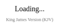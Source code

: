 <!DOCTYPE html>
<html lang="en">
<head>
<meta charset="utf-8" />
<meta name="viewport" content="width=device-width,initial-scale=1" />
<title>Daily Bible Verse — KJV (Serif)</title>
<style>
  :root{--text-size:20px;}
  html,body{height:100%;background:transparent;}
  body{
    margin:0;
    padding:18px;
    font-family: Georgia, "Times New Roman", Times, serif;
    display:flex;
    align-items:center;
    justify-content:center;
    color: #111;
    -webkit-font-smoothing:antialiased;
  }
  .card{
    background: rgba(255,255,255,0.0); /* transparent */
    padding: 14px 18px;
    border-radius:10px;
    max-width:720px;
    width:100%;
    box-sizing:border-box;
    text-align:center;
  }
  .verse{
    font-size: calc(var(--text-size));
    line-height:1.45;
    margin: 10px 0 6px;
  }
  .ref{
    font-weight:600;
    letter-spacing:0.02em;
    margin-top:6px;
  }
  .meta{font-size:12px;color:rgba(0,0,0,0.55); margin-top:8px;}
  @media (max-width:420px){
    :root{--text-size:18px;}
    body{padding:12px;}
  }
</style>
</head>
<body>
  <div class="card" id="card">
    <div class="verse" id="verse">Loading...</div>
    <div class="ref" id="ref"></div>
    <div class="meta">King James Version (KJV)</div>
  </div>

<script>
(function(){
  // 100 KJV verses (text and reference). Public domain (KJV).
  const verses = [
    {text:"In the beginning God created the heaven and the earth.", ref:"Genesis 1:1"},
    {text:"The LORD is my shepherd; I shall not want.", ref:"Psalm 23:1"},
    {text:"For God so loved the world, that he gave his only begotten Son...", ref:"John 3:16"},
    {text:"I can do all things through Christ which strengtheneth me.", ref:"Philippians 4:13"},
    {text:"Trust in the LORD with all thine heart; and lean not unto thine own understanding.", ref:"Proverbs 3:5"},
    {text:"The Lord is good to all: and his tender mercies are over all his works.", ref:"Psalm 145:9"},
    {text:"For all have sinned, and come short of the glory of God;", ref:"Romans 3:23"},
    {text:"And we know that all things work together for good to them that love God...", ref:"Romans 8:28"},
    {text:"Be still, and know that I am God.", ref:"Psalm 46:10"},
    {text:"Create in me a clean heart, O God; and renew a right spirit within me.", ref:"Psalm 51:10"},
    {text:"Thy word is a lamp unto my feet, and a light unto my path.", ref:"Psalm 119:105"},
    {text:"The LORD is my light and my salvation; whom shall I fear?", ref:"Psalm 27:1"},
    {text:"Blessed are the meek: for they shall inherit the earth.", ref:"Matthew 5:5"},
    {text:"Come unto me, all ye that labour and are heavy laden, and I will give you rest.", ref:"Matthew 11:28"},
    {text:"Ask, and it shall be given you; seek, and ye shall find...", ref:"Matthew 7:7"},
    {text:"For by grace are ye saved through faith; and that not of yourselves...", ref:"Ephesians 2:8"},
    {text:"But they that wait upon the LORD shall renew their strength...", ref:"Isaiah 40:31"},
    {text:"The LORD is nigh unto them that are of a broken heart; and saveth such as be of a contrite spirit.", ref:"Psalm 34:18"},
    {text:"Casting all your care upon him; for he careth for you.", ref:"1 Peter 5:7"},
    {text:"Seek ye first the kingdom of God, and his righteousness...", ref:"Matthew 6:33"},
    {text:"For the wages of sin is death; but the gift of God is eternal life through Jesus Christ our Lord.", ref:"Romans 6:23"},
    {text:"If any man be in Christ, he is a new creature: old things are passed away...", ref:"2 Corinthians 5:17"},
    {text:"The fear of the LORD is the beginning of wisdom...", ref:"Proverbs 9:10"},
    {text:"A merry heart doeth good like a medicine...", ref:"Proverbs 17:22"},
    {text:"I will fear no evil: for thou art with me; thy rod and thy staff they comfort me.", ref:"Psalm 23:4"},
    {text:"Be strong and of a good courage, fear not, nor be afraid of them...", ref:"Deuteronomy 31:6"},
    {text:"The joy of the LORD is your strength.", ref:"Nehemiah 8:10"},
    {text:"Let not your heart be troubled: ye believe in God, believe also in me.", ref:"John 14:1"},
    {text:"Ye are the light of the world. A city that is set on an hill cannot be hid.", ref:"Matthew 5:14"},
    {text:"In everything give thanks: for this is the will of God in Christ Jesus concerning you.", ref:"1 Thessalonians 5:18"},
    {text:"Be careful for nothing; but in every thing by prayer and supplication with thanksgiving let your requests be made known unto God.", ref:"Philippians 4:6"},
    {text:"Thou shalt love the Lord thy God with all thy heart...", ref:"Matthew 22:37"},
    {text:"Thou shalt love thy neighbour as thyself.", ref:"Matthew 22:39"},
    {text:"Greater love hath no man than this, that a man lay down his life for his friends.", ref:"John 15:13"},
    {text:"I am the way, the truth, and the life: no man cometh unto the Father, but by me.", ref:"John 14:6"},
    {text:"For whatsoever a man soweth, that shall he also reap.", ref:"Galatians 6:7"},
    {text:"Watch and pray, that ye enter not into temptation...", ref:"Mark 14:38"},
    {text:"Be not overcome of evil, but overcome evil with good.", ref:"Romans 12:21"},
    {text:"Honour thy father and thy mother...", ref:"Exodus 20:12"},
    {text:"The LORD is righteous in all his ways, and holy in all his works.", ref:"Psalm 145:17"},
    {text:"The just shall live by faith.", ref:"Romans 1:17"},
    {text:"Wherewithal shall a young man cleanse his way? by taking heed thereto according to thy word.", ref:"Psalm 119:9"},
    {text:"Delight thyself also in the LORD; and he shall give thee the desires of thine heart.", ref:"Psalm 37:4"},
    {text:"A soft answer turneth away wrath...", ref:"Proverbs 15:1"},
    {text:"Faith cometh by hearing, and hearing by the word of God.", ref:"Romans 10:17"},
    {text:"Forgive, and ye shall be forgiven.", ref:"Luke 6:37"},
    {text:"Greater is he that is in you, than he that is in the world.", ref:"1 John 4:4"},
    {text:"He that dwelleth in the secret place of the Most High shall abide under the shadow of the Almighty.", ref:"Psalm 91:1"},
    {text:"My grace is sufficient for thee: for my strength is made perfect in weakness.", ref:"2 Corinthians 12:9"},
    {text:"The LORD will fight for you, and ye shall hold your peace.", ref:"Exodus 14:14"},
    {text:"Let everything that hath breath praise the LORD. Praise ye the LORD.", ref:"Psalm 150:6"},
    {text:"Commit thy way unto the LORD; trust also in him; and he shall bring it to pass.", ref:"Psalm 37:5"},
    {text:"The righteous cry, and the LORD heareth, and delivereth them out of all their troubles.", ref:"Psalm 34:17"},
    {text:"I will lift up mine eyes unto the hills, from whence cometh my help.", ref:"Psalm 121:1"},
    {text:"He healeth the broken in heart, and bindeth up their wounds.", ref:"Psalm 147:3"},
    {text:"For I know the thoughts that I think toward you, saith the LORD...", ref:"Jeremiah 29:11"},
    {text:"Blessed are they which do hunger and thirst after righteousness: for they shall be filled.", ref:"Matthew 5:6"},
    {text:"A friend loveth at all times, and a brother is born for adversity.", ref:"Proverbs 17:17"},
    {text:"Jesus Christ the same yesterday, and to day, and for ever.", ref:"Hebrews 13:8"},
    {text:"Casting down imaginations, and every high thing that exalteth itself against the knowledge of God...", ref:"2 Corinthians 10:5"},
    {text:"Where two or three are gathered together in my name, there am I in the midst of them.", ref:"Matthew 18:20"},
    {text:"Let us not be weary in well doing: for in due season we shall reap, if we faint not.", ref:"Galatians 6:9"},
    {text:"Therefore if any man be in Christ, he is a new creature...", ref:"2 Corinthians 5:17"},
    {text:"Be ye kind one to another, tenderhearted, forgiving one another...", ref:"Ephesians 4:32"},
    {text:"But seek ye first the kingdom of God, and his righteousness...", ref:"Matthew 6:33"},
    {text:"He that believeth on me hath everlasting life.", ref:"John 6:47"},
    {text:"In my Father's house are many mansions...", ref:"John 14:2"},
    {text:"Thy will be done in earth, as it is in heaven.", ref:"Matthew 6:10"},
    {text:"If God be for us, who can be against us?", ref:"Romans 8:31"},
    {text:"O give thanks unto the LORD; for he is good: for his mercy endureth for ever.", ref:"Psalm 118:1"},
    {text:"The Lord is my strength and my song; he also is become my salvation.", ref:"Exodus 15:2"},
    {text:"The name of the LORD is a strong tower: the righteous runneth into it, and is safe.", ref:"Proverbs 18:10"},
    {text:"The LORD hath made all things for himself: yea, even the wicked for the day of evil.", ref:"Proverbs 16:4"},
    {text:"God is our refuge and strength, a very present help in trouble.", ref:"Psalm 46:1"},
    {text:"Hold fast the profession of our faith without wavering...", ref:"Hebrews 10:23"},
    {text:"Whosoever will save his life shall lose it; and whosoever will lose his life for my sake shall find it.", ref:"Matthew 16:25"},
    {text:"For where your treasure is, there will your heart be also.", ref:"Matthew 6:21"},
    {text:"Man shall not live by bread alone, but by every word that proceedeth out of the mouth of God.", ref:"Matthew 4:4"},
    {text:"Shew me thy ways, O LORD; teach me thy paths.", ref:"Psalm 25:4"},
    {text:"I will never leave thee, nor forsake thee.", ref:"Hebrews 13:5"},
    {text:"Come now, and let us reason together, saith the LORD...", ref:"Isaiah 1:18"},
    {text:"Blessed are the peacemakers: for they shall be called the children of God.", ref:"Matthew 5:9"},
    {text:"God is love; and he that dwelleth in love dwelleth in God, and God in him.", ref:"1 John 4:16"},
    {text:"Render therefore unto Caesar the things which are Caesar's; and unto God the things that are God's.", ref:"Matthew 22:21"},
    {text:"Let your moderation be known unto all men. The Lord is at hand.", ref:"Philippians 4:5"},
    {text:"I have loved thee with an everlasting love...", ref:"Jeremiah 31:3"},
    {text:"If any be afflicted, let him pray; if any be merry, let him sing psalms.", ref:"James 5:13"},
    {text:"Wherewithal shall a young man cleanse his way? by taking heed thereto according to thy word.", ref:"Psalm 119:9"},
    {text:"They that sow in tears shall reap in joy.", ref:"Psalm 126:5"},
    {text:"Be not forgetful to entertain strangers...", ref:"Hebrews 13:2"},
    {text:"He that covereth his sins shall not prosper: but whoso confesseth and forsaketh them shall have mercy.", ref:"Proverbs 28:13"},
    {text:"A good man leaveth an inheritance to his children's children...", ref:"Proverbs 13:22"},
    {text:"The LORD is merciful and gracious, slow to anger, and plenteous in mercy.", ref:"Psalm 103:8"},
    {text:"Let everything that hath breath praise the LORD. Praise ye the LORD.", ref:"Psalm 150:6"},
    {text:"Even a child is known by his doings, whether his work be pure, and whether it be right.", ref:"Proverbs 20:11"},
    {text:"This is the day which the LORD hath made; we will rejoice and be glad in it.", ref:"Psalm 118:24"},
    {text:"Rejoice evermore.", ref:"1 Thessalonians 5:16"},
    {text:"Now faith is the substance of things hoped for, the evidence of things not seen.", ref:"Hebrews 11:1"},
    {text:"Wherefore comfort yourselves together, and edify one another...", ref:"1 Thessalonians 5:11"},
    {text:"He that spareth his rod hateth his son...", ref:"Proverbs 13:24"},
    {text:"Cast thy bread upon the waters: for thou shalt find it after many days.", ref:"Ecclesiastes 11:1"},
    {text:"The LORD is my shepherd; I shall not want.", ref:"Psalm 23:1"},
    {text:"The path of the just is as the shining light...", ref:"Proverbs 4:18"},
    {text:"Blessed are the pure in heart: for they shall see God.", ref:"Matthew 5:8"},
    {text:"Be not anxious about tomorrow...", ref:"Matthew 6:34"},
    {text:"A man’s heart deviseth his way: but the LORD directeth his steps.", ref:"Proverbs 16:9"}
  ];

  // Get current time in America/New_York and compute day index.
  function nowInET(){
    const now = new Date();
    const str = now.toLocaleString("en-US", {timeZone:"America/New_York"});
    return new Date(str);
  }

  function setVerse(){
    const et = nowInET();
    // day count since epoch in ET
    const start = new Date("1970-01-01T00:00:00Z");
    const etStart = new Date(start.toLocaleString("en-US", {timeZone:"America/New_York"}));
    const msPerDay = 24*60*60*1000;
    const diff = Math.floor((et - etStart) / msPerDay);
    const idx = ((diff % verses.length) + verses.length) % verses.length;
    const v = verses[idx];
    document.getElementById("verse").innerText = v.text;
    document.getElementById("ref").innerText = v.ref;
  }

  function scheduleNextMidnight(){
    const et = nowInET();
    const next = new Date(et);
    next.setHours(24,0,0,0);
    const ms = next - et;
    setTimeout(function(){
      setVerse();
      scheduleNextMidnight();
    }, ms + 50); // small buffer
  }

  setVerse();
  scheduleNextMidnight();
})();
</script>
</body>
</html>
